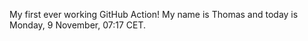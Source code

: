 My first ever working GitHub Action!
My name is Thomas and today is Monday, 9 November, 07:17 CET. 
